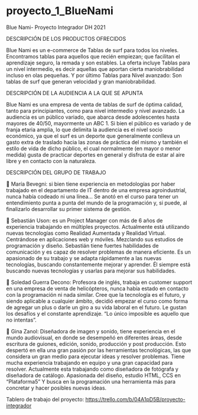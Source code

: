 # proyecto_1_BlueNami
Blue Nami- Proyecto Integrador DH 2021

DESCRIPCIÓN DE LOS PRODUCTOS OFRECIDOS

Blue Nami es un e-commerce de Tablas de surf para todos los niveles. Encontramos tablas para
aquellos que recién empiezan; que facilitan el aprendizaje seguro, la remada y son estables. La
oferta incluye Tablas para un nivel intermedio, es decir aquellas que aportan cierta maniobrabilidad
incluso en olas pequeñas. Y por último Tablas para Nivel avanzado: Son tablas de surf que generan
velocidad y gran maniobrabilidad.

DESCRIPCIÓN DE LA AUDIENCIA A LA QUE SE APUNTA

Blue Nami es una empresa de venta de tablas de surf de óptima calidad, tanto para principiantes,
como para nivel intermedio y nivel avanzado. La audiencia es un público variado, que abarca desde
adolescentes hasta mayores de 40/50, mayormente un ABC 1.
Si bien el público es variado y de franja etaria amplia, lo que delimita la audiencia es el nivel socio
económico, ya que el surf es un deporte que generalmente conlleva un gasto extra de traslado hacia
las zonas de práctica del mismo y también el estilo de vida de dicho público, el cual normalmente
(en mayor o menor medida) gusta de practicar deportes en general y disfruta de estar al aire libre y
en contacto con la naturaleza.

DESCRIPCIÓN DEL GRUPO DE TRABAJO


 María Bevegni: si bien tiene experiencia en metodologías por haber trabajado en el
departamento de IT dentro de una empresa agroindustrial, nunca había codeado ni una
línea... Se anotó en el curso para tener un entendimiento punta a punta del mundo de la
programación y, si puede, al finalizarlo desarrollar su primer sistema de gestión.

 Sebastián Uson: es un Project Manager con más de 6 años de experiencia trabajando en
múltiples proyectos. Actualmente está utilizando nuevas tecnologías como Realidad
Aumentada y Realidad Virtual. Centrándose en aplicaciones web y móviles. Mezclando sus
estudios de programación y diseño.
Sebastián tiene fuertes habilidades de comunicación y es capaz de resolver problemas de
manera eficiente. Es un apasionado de su trabajo y se adapta rápidamente a las nuevas
tecnologías, buscando constantemente mejorar y aprender. Él siempre está buscando
nuevas tecnologías y usarlas para mejorar sus habilidades.

 Soledad Guerra Decono: Profesora de inglés, trabaja en customer support en una empresa
de venta de helicópteros, nunca había estado en contacto con la programación ni nada
similar. Cree que la tecnología es el futuro, y siendo aplicable a cualquier ámbito, decidió
empezar el curso como forma de agregar un plus o darle un giro a su vida laboral en el
futuro. Le gustan los desafíos y el constante aprendizaje. “Lo único imposible es aquello que
no intentas”.

 Gina Zanol: Diseñadora de imagen y sonido, tiene experiencia en el mundo audiovisual, en
donde se desempeñó en diferentes áreas, desde escritura de guiones, edición, sonido,
producción y post producción. Esto despertó en ella una gran pasión por las herramientas
tecnológicas, las que considera un gran medio para ejecutar ideas y resolver problemas.
Tiene mucha experiencia trabajando en equipo y una gran capacidad para resolver.
Actualmente esta trabajando  como diseñadora de fotógrafa y diseñadora de catálogo.
Apasionada del diseño, estudio HTML, CCS en “Plataforma5” Y busca en la programación
una herramienta más para concretar y hacer posibles nuevas ideas.



Tablero de trabajo del proyecto:
https://trello.com/b/04A1pD5B/proyecto-integrador
